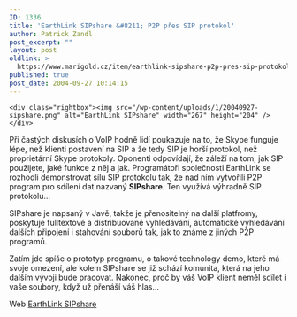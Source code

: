 ```yaml
---
ID: 1336
title: 'EarthLink SIPshare &#8211; P2P přes SIP protokol'
author: Patrick Zandl
post_excerpt: ""
layout: post
oldlink: >
  https://www.marigold.cz/item/earthlink-sipshare-p2p-pres-sip-protokol
published: true
post_date: 2004-09-27 10:14:15
---
```

	<div class="rightbox"><img src="/wp-content/uploads/1/20040927-sipshare.png" alt="EarthLink SIPshare" width="267" height="204" /></div>
<p>
Při častých diskusích o VoIP hodně lidí poukazuje na to, že Skype funguje lépe, než klienti postavení na SIP a že tedy SIP je horší protokol, než proprietární Skype protokoly. Oponenti odpovídají, že záleží na tom, jak SIP použijete, jaké funkce z něj a jak. Programátoři společnosti EarthLink se rozhodli demonstrovat sílu SIP protokolu tak, že nad ním vytvořili P2P program pro sdílení dat nazvaný <b>SIPshare</b>. Ten využívá výhradně SIP protokolu… </p>

<p>
SIPshare je napsaný v Javě, takže je přenositelný na další platfromy, poskytuje fulltextové a distribuované vyhledávání, automatické vyhledávání dalších připojení i stahování souborů tak, jak to známe z jiných P2P programů. </p>

<p>
Zatím jde spíše o prototyp programu, o takové technology demo, které má svoje omezení, ale kolem SIPshare se již schází komunita, která na jeho dalším vývoji bude pracovat. Nakonec, proč by váš VoIP klient neměl sdílet i vaše soubory, když už přenáší váš hlas…</p>

<p>
Web <a href="http://www.research.earthlink.net/p2p/">EarthLink SIPshare</a>
</p>
